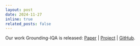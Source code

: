 ```yaml
---
layout: post
date: 2024-11-27
inline: true
related_posts: false
---
```


Our work Grounding-IQA is released: [Paper](https://arxiv.org/abs/2411.17237) \| [Project](https://zhengchen1999.github.io/Grounding-IQA-Web/) \| [GitHub](https://github.com/zhengchen1999/Grounding-IQA).
